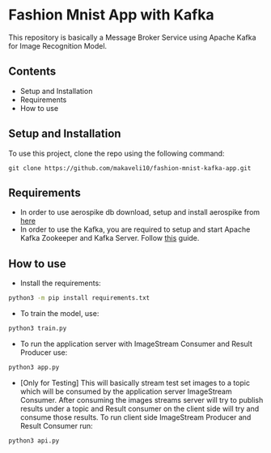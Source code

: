 
# Fashion Mnist App with Kafka

This repository is basically a Message Broker Service using Apache Kafka for Image Recognition Model.


## Contents

- Setup and Installation
- Requirements
- How to use


## Setup and Installation

To use this project, clone the repo using the following command:

```git clone https://github.com/makaveli10/fashion-mnist-kafka-app.git```


## Requirements

- In order to use aerospike db download, setup and install aerospike from [here](https://developer.aerospike.com/docs/getting-started/linux/install-on-ubuntu)
- In order to use the Kafka, you are required to setup and start Apache Kafka Zookeeper and Kafka Server. Follow [this](https://kafka.apache.org/quickstart) guide.


## How to use

- Install the requirements:

```sh
python3 -m pip install requirements.txt
```

- To train the model, use:

```sh
python3 train.py
```

- To run the application server with ImageStream Consumer and Result Producer use:

```sh
python3 app.py
```

- [Only for Testing] This will basically stream test set images to a topic which will be consumed by the application server ImageStream Consumer. After consuming the images streams server will try to publish results under a topic and Result consumer on the client side will try and consume those results. To run client side ImageStream Producer and Result Consumer run:

```sh
python3 api.py
```


